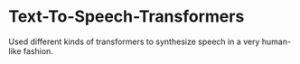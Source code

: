 # Text-To-Speech-Transformers
Used different kinds of transformers to synthesize speech in a very human-like fashion.
